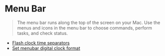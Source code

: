 # Menu Bar

> The menu bar runs along the top of the screen on your Mac. Use the menus and icons in the menu bar to choose commands, perform tasks, and check status.

- [Flash clock time separators](./FlashDateSeparators/readme.md)
- [Set menubar digital clock format](./DateFormat/readme.md)
